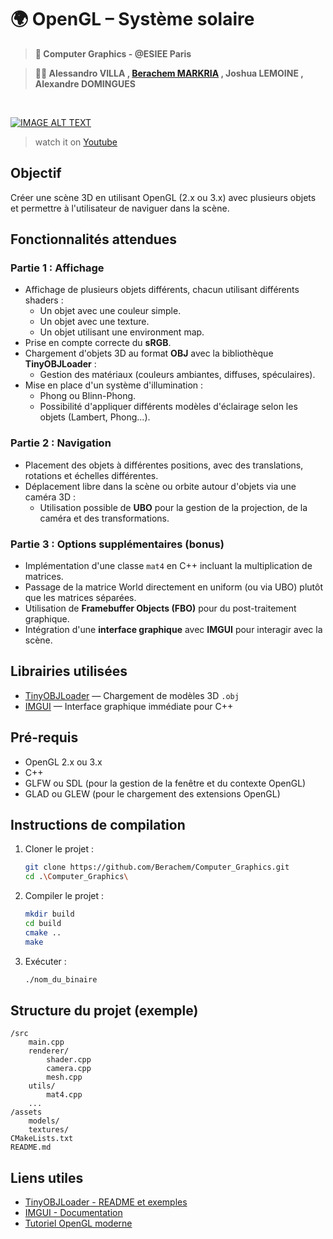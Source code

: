 # 🌍 OpenGL – Système solaire

> **📖 Computer Graphics - @ESIEE Paris** 

> **👨‍💻 Alessandro VILLA , [Berachem MARKRIA](https://berachem.dev/) , Joshua LEMOINE , Alexandre DOMINGUES**

<br/>

[![IMAGE ALT TEXT](http://img.youtube.com/vi/XwgqRBJqv1g/0.jpg)](http://www.youtube.com/watch?v=XwgqRBJqv1g "OpenGL Système Solaire")

> watch it on [Youtube](http://www.youtube.com/watch?v=XwgqRBJqv1g)

## Objectif
Créer une scène 3D en utilisant OpenGL (2.x ou 3.x) avec plusieurs objets et permettre à l'utilisateur de naviguer dans la scène.

## Fonctionnalités attendues

### Partie 1 : Affichage
- Affichage de plusieurs objets différents, chacun utilisant différents shaders :
  - Un objet avec une couleur simple.
  - Un objet avec une texture.
  - Un objet utilisant une environment map.
- Prise en compte correcte du **sRGB**.
- Chargement d'objets 3D au format **OBJ** avec la bibliothèque **TinyOBJLoader** :
  - Gestion des matériaux (couleurs ambiantes, diffuses, spéculaires).
- Mise en place d'un système d'illumination :
  - Phong ou Blinn-Phong.
  - Possibilité d'appliquer différents modèles d'éclairage selon les objets (Lambert, Phong...).

### Partie 2 : Navigation
- Placement des objets à différentes positions, avec des translations, rotations et échelles différentes.
- Déplacement libre dans la scène ou orbite autour d'objets via une caméra 3D :
  - Utilisation possible de **UBO** pour la gestion de la projection, de la caméra et des transformations.

### Partie 3 : Options supplémentaires (bonus)
- Implémentation d'une classe `mat4` en C++ incluant la multiplication de matrices.
- Passage de la matrice World directement en uniform (ou via UBO) plutôt que les matrices séparées.
- Utilisation de **Framebuffer Objects (FBO)** pour du post-traitement graphique.
- Intégration d'une **interface graphique** avec **IMGUI** pour interagir avec la scène.

## Librairies utilisées
- [TinyOBJLoader](https://github.com/tinyobjloader/tinyobjloader) — Chargement de modèles 3D `.obj`
- [IMGUI](https://github.com/ocornut/imgui) — Interface graphique immédiate pour C++

## Pré-requis
- OpenGL 2.x ou 3.x
- C++
- GLFW ou SDL (pour la gestion de la fenêtre et du contexte OpenGL)
- GLAD ou GLEW (pour le chargement des extensions OpenGL)

## Instructions de compilation
1. Cloner le projet :
   ```bash
   git clone https://github.com/Berachem/Computer_Graphics.git
   cd .\Computer_Graphics\
   ```
2. Compiler le projet :
   ```bash
   mkdir build
   cd build
   cmake ..
   make
   ```
3. Exécuter :
   ```bash
   ./nom_du_binaire
   ```

## Structure du projet (exemple)
```
/src
    main.cpp
    renderer/
        shader.cpp
        camera.cpp
        mesh.cpp
    utils/
        mat4.cpp
    ...
/assets
    models/
    textures/
CMakeLists.txt
README.md
```

## Liens utiles
- [TinyOBJLoader - README et exemples](https://github.com/tinyobjloader/tinyobjloader)
- [IMGUI - Documentation](https://github.com/ocornut/imgui)
- [Tutoriel OpenGL moderne](https://learnopengl.com/)

